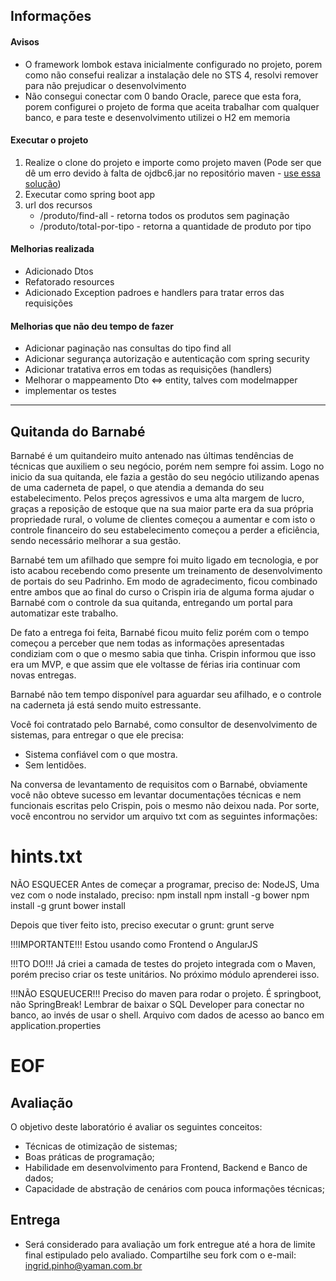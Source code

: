 ## Informações

#### Avisos
- O framework lombok estava inicialmente configurado no projeto, porem como não consefui realizar a instalação dele no STS 4, resolvi remover para não prejudicar o desenvolvimento
- Não consegui conectar com 0 bando Oracle, parece que esta fora, porem configurei o projeto de forma que aceita trabalhar com qualquer banco, e para teste e desenvolvimento utilizei o H2 em memoria

#### Executar o projeto

1. Realize o clone do projeto e importe como projeto maven (Pode ser que dê um erro devido à falta de ojdbc6.jar no repositório maven - [use essa solução](https://stackoverflow.com/questions/44238622/missing-artifact-com-oracleojdbc6jar11-2-0-3))
2. Executar como spring boot app
3. url dos recursos 
	- /produto/find-all - retorna todos os produtos sem paginação
	- /produto/total-por-tipo - retorna a quantidade de produto por tipo
	
#### Melhorias realizada
- Adicionado Dtos
- Refatorado resources
- Adicionado Exception padroes e handlers para tratar erros das requisições

#### Melhorias que não deu tempo de fazer
 - Adicionar paginação nas consultas do tipo find all
 - Adicionar segurança autorização e autenticação com spring security
 - Adicionar tratativa erros em todas as requisições (handlers)
 - Melhorar o mappeamento Dto <=> entity, talves com modelmapper
 - implementar os testes
<hr>

## Quitanda do Barnabé
<cenario>
Barnabé é um quitandeiro muito antenado nas últimas tendências de técnicas que auxiliem o seu negócio, porém nem sempre foi assim.
Logo no inicio da sua quitanda, ele fazia a gestão do seu negócio utilizando apenas de uma caderneta de papel, o que atendia a demanda do seu estabelecimento. Pelos preços agressivos e uma alta margem de lucro, graças a reposição de estoque que na sua maior parte era da sua própria propriedade rural, o volume de clientes começou a aumentar e com isto o controle financeiro do seu estabelecimento começou a perder a eficiência, sendo necessário melhorar a sua gestão.

Barnabé tem um afilhado que sempre foi muito ligado em tecnologia, e por isto acabou recebendo como presente um treinamento de desenvolvimento de portais do seu Padrinho. Em modo de agradecimento, ficou combinado entre ambos que ao final do curso o Crispin iria de alguma forma ajudar o Barnabé com o controle da sua quitanda, entregando um portal para automatizar este trabalho.

De fato a entrega foi feita, Barnabé ficou muito feliz porém com o tempo começou a perceber que nem todas as informações apresentadas condiziam com o que o mesmo sabia que tinha. Crispin informou que isso era um MVP, e que assim que ele voltasse de férias iria continuar com novas entregas.

Barnabé não tem tempo disponível para aguardar seu afilhado, e o controle na caderneta já está sendo muito estressante.

Você foi contratado pelo Barnabé, como consultor de desenvolvimento de sistemas, para entregar o que ele precisa:

- Sistema confiável com o que mostra.
- Sem lentidões.

Na conversa de levantamento de requisitos com o Barnabé, obviamente você não obteve sucesso em levantar documentações técnicas e nem funcionais escritas pelo Crispin, pois o mesmo não deixou nada. Por sorte, você encontrou no servidor um arquivo txt com as seguintes informações:

# hints.txt
NÃO ESQUECER
Antes de começar a programar, preciso de:
NodeJS, 
Uma vez com o node instalado, preciso:
npm install 
npm install -g bower
npm install -g grunt
bower install

Depois que tiver feito isto, preciso executar o grunt:
grunt serve

!!!IMPORTANTE!!!
Estou usando como Frontend o AngularJS

!!!TO DO!!!
Já criei a camada de testes do projeto integrada com o Maven, porém preciso criar os teste unitários. No próximo módulo aprenderei isso.

!!!NÃO ESQUEUCER!!!
Preciso do maven para rodar o projeto. É springboot, não SpringBreak! 
Lembrar de baixar o SQL Developer para conectar no banco, ao invés de usar o shell. Arquivo com dados de acesso ao banco em application.properties
# EOF
</cenario>

## Avaliação

O objetivo deste laboratório é avaliar os seguintes conceitos:
- Técnicas de otimização de sistemas;
- Boas práticas de programação;
- Habilidade em desenvolvimento para Frontend, Backend e Banco de dados;
- Capacidade de abstração de cenários com pouca informações técnicas;

## Entrega

- Será considerado para avaliação um fork entregue até a hora de limite final estipulado pelo avaliado. Compartilhe seu fork com o e-mail: ingrid.pinho@yaman.com.br
